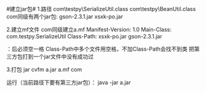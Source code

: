 #建立jar包#
1.路径
com\testpy\SerializeUtil.class
com\testpy\BeanUtil.class
com同级有两个jar包:
gson-2.3.1.jar
xsxk-po.jar

2.建立mf文件
com同级建立a.mf
Manifest-Version: 1.0
Main-Class: com.testpy.SerializeUtil
Class-Path: xsxk-po.jar gson-2.3.1.jar

：后必须空一格
Class-Path中多个文件用空格，不加Class-Path会找不到类
把第三方包打到一个jar文件中没有成功过

3.打包
jar cvfm a.jar a.mf com

运行（当前路径下要有第三方jar包）：
java -jar a.jar

